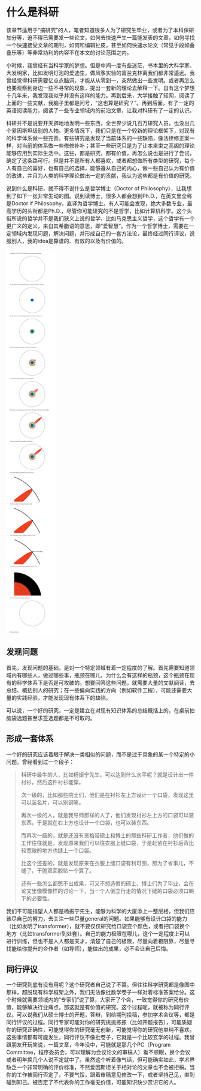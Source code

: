 # 什么是科研

该章节适用于“搞研究”的人，笔者知道很多人为了研究生毕业，或者为了本科保研加分等，迫不得已需要发一些论文，如何去快速产生一篇能发表的文章，如何寻找一个快速接受文章的期刊，如何和编辑扯皮，甚至如何快速水论文（常见手段如叠叠乐等）等非常功利的内容不在本文的讨论范围之内。

小时候，我曾经有当科学家的梦想。但是中间一度有些迷茫，书本里的大科学家、大发明家，比如发明灯泡的爱迪生，做风筝实验的富兰克林离我们都非常遥远。我曾经觉得科研需要亿点点脑洞，才能从从零到一，突然做出一些发明。或者再怎么也要观察到身边一些不寻常的现象，提出一套新的理论去解释一下。自有这个梦想十几年来，我发现我似乎并没有这样的能力。再到后来，大学接触了知网，阅读了上面的一些文献，我脑子里都是问号，“这也算是研究？”。再到后面，有了一定的英语阅读能力，阅读了一些专业领域内的前沿文章，让我对科研有了一定的认识。

科研并不是说要开天辟地地发明一些东西，全世界少说几百万研究人员，也没出几个爱因斯坦级别的人物。更多情况下，我们只是在一个较新的理论框架下，对现有的科学体系做一些完善。有些研究是发现了当前体系的一些缺陷，像法律修正案一样，对当前的体系做一些修修补补；甚至一些研究只是为了让本来束之高阁的理论能够应用到实际生活中。这些，都是研究，都有价值，再怎么说也是进行了尝试，确定了这条路可行。但是并不是所有人都喜欢，或者都想做所有类型的研究，每个人有自己的喜好，也有自己的选择，能够遵从自己的内心，做一些自己认为有价值的改进，并且为人类的科学理论做出一定的贡献，我认为这些都是有价值的研究。

说到什么是科研，就不得不说什么是哲学博士（Doctor of Philosophy），让我想到了如下一张非常生动的图。说到读博士，很多人都会想到Ph.D.，在英文里全称是Doctor if Philosophy，直译为哲学博士。有人可能会发现，绝大多数专业，最高学历的头衔都是Ph.D.，尽管你可能研究的不是哲学，比如计算机科学。这个头衔所说的哲学并不是我们狭义上说的哲学，比如马克思主义哲学，这个哲学有一个更广义的定义，来自其希腊语的意思，即“爱智慧”。作为一个哲学博士，需要在一定领域内发现问题，解决问题，并形成自己的一套方法论，最终经过同行评议，说服别人，我的idea是靠谱的、有效的以及有价值的。

![What is a Phd](../.gitbook/assets/what-is-a-phd.png)

## 发现问题

首先，发现问题的基础，是对一个特定领域有着一定程度的了解。首先需要知道领域内有哪些人，做过哪些事，瓶颈在哪儿，为什么会有这样的瓶颈，这个瓶颈在现有的科学体系下是否是可攻破的。想要回答这些问题，就需要大量的文献阅读，去总结、概括别人的研究；在一些偏向实践的方向（例如软件工程），可能还需要大量的实践经验，才能发现现有体系下的缺陷。

可以说，一个好的研究，一定是建立在对现有知识体系的总结概括上的，在桌前拍脑袋选题甚至求签选题都是不可取的。

## 形成一套体系

一个好的研究应该着眼于解决一类相似的问题，而不是过于具象的某一个特定的小问题。曾经看到过一个段子：

> 科研中最牛的人，比如杨振宁先生，可以达到什么水平呢？就是设计出一件衬衫，然后这件衬衫能穿。
>
> 次一级的，比如那些院士们，他们是在衬衫左上方设计一个口袋，发现这里可以装名片，可以别钢笔。
>
> 再次一级的人，就是我导师那样的人了，他们发现衬衫左上方的口袋可以装东西，于是就在右上方也设计一个口袋，也可以装东西。
>
> 而再次一级的，就是还没有资格带硕士和博士的那些科研工作者，他们做的工作往往就是，发现原来我们可以往衣服上缝口袋，于是赶紧在衬衫后背比较宽敞的地方也缝上一个口袋。
>
> 比这个还差的，就是发现原来在衣服上缝口袋有利可图，那为了省事儿，不缝了，干脆双面胶贴一个算了。
>
>还有一些怎么都憋不出成果，可又不想造假的硕士、博士们为了毕业，会在论文里像模像样的讨论一下，当一个人倒立行走的情况下缝的口袋必须口朝下的必要性。

我们不可能指望人人都是杨振宁先生，能够为科学的大厦添上一整层楼，但我们应该尽自己的努力，去关注一些尽量general的问题。如果能够有设计口袋的能力（比如发明了transformer），就不要仅仅研究给口袋变个颜色，或者把口袋换个地方（比如transformer到处套）。自己的能力极限在哪儿，这个一定程度上可以进行训练，但也不是人人都是天才，清楚了自己的极限，尽量向着极限靠，尽量寻找能给你提升的合作者（如导师），能做出的成果，必不会让自己后悔。

## 同行评议

一个研究到底有没有用呢？这个研究者自己说了不算。但往往科学研究都是像图中那样，超脱现有科学框架之外，我们无法像批数学卷子一样对着标准答案给分。这个时候就需要领域内的“专家们”说了算，大家开了个会，一致觉得你的研究有价值，能够解决行业痛点，那这就是有价值的研究。这个过程呢，就被称为同行评议。可以说我们从硕士博士的开题，答辩，到给期刊投稿，参加学术会议等，都是同行评议的过程。同行专家可能对你的研究挑挑拣拣（比如开题报告），可能质疑你的研究正确性，可能觉得你的研究毫无创新，可能觉得你的研究他单纯不喜欢。这些事情都有可能发生，同行评议不像批卷子，它就是一个比较玄学的过程。我曾跟朋友开玩笑说，一篇文章，今年没中，可能就是那几个PC（Program Committee，程序委员会，可以理解为会议论文的审稿人）看不顺眼，换个会议或者明年换几个人说不定就中了。虽然这个听着像气话，但可能确实如此，学术界缺乏一个非常明确的评价标准，不然爱因斯坦关于相对论的文章也不会被拒稿。当你的工作被同行否定了，不要气馁，跟着审稿意见修改一下，或者坚持己见，直到碰到知己。被否定了不代表你的工作毫无价值，可能知识缺少赏识它的人。

